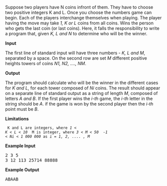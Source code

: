 Suppose two players have N coins infront of them. They have to choose two positive integers K and L.
 Once you choose the numbers game can begin. Each of the players interchange themselves when playing.
 The player having the move may take <i>1, K or L</i> coins from all coins.
 Wins the person who gets the last coin (or last coins).
 Here, it falls the responsibility to write a program that, given <i>K, L and N</i> to determine who will be the winner.

<b>Input</b>

The first line of standard input will have three numbers - <i>K, L and M</i>, separated by a space.
On the second row are set <i>M</i> different positive heights towers of coins <i>N1, N2, ...., NM</i>.

<b>Output</b>

The program should calculate who will be the winner in the different cases for <i>K and L</i>,
 for each tower composed of <i>Ni</i> coins. The result should appear on a separate line of standard output as a string of length <i>M</i>, composed of letters <i>A and B</i>. If the first player wins the <i>i-th</i> game,
 the <i>i-th</i> letter in the string should be <i>A</i>. if the game is won by the second player then the <i>i-th</i> point must be <i>B</i>.
 
 <b>Limitations</b>
 <code><pre>
 K and L are integers,
 where <i>1 < K < L < 10 </i>
 M is integer, where  <i>3 < M < 50 </i>
 <i>-1 < Ni < 1 000 000</i>  as <i>i = 1, 2, .... , M </i>
</pre></code>

<b>Example Input</b>
<pre>
2 3 5
3 12 113 25714 88888
</pre>

<b>Example Output</b>
<pre>
ABAAB
</pre>
